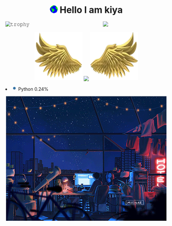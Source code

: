 <h1 align="center">
  <img src="Earth.gif" width="24px">
  Hello I am kiya
</h1>

<!--
**kiyakeynia8/kiyakeynia8** is a ✨ _special_ ✨ repository because its `README.md` (this file) appears on your GitHub profile.

Here are some ideas to get you started:

- 🔭 I’m currently working on ...
- 🌱 I’m currently learning ...
- 👯 I’m looking to collaborate on ...
- 🤔 I’m looking for help with ...
- 💬 Ask me about ...
- 📫 How to reach me: ...
- 😄 Pronouns: ...
- ⚡ Fun fact: ...
-->

<img align='right' src='https://user-images.githubusercontent.com/5713670/87202985-820dcb80-c2b6-11ea-9f56-7ec461c497c3.gif' width='200'>

![𝚝𝚛𝚘𝚙𝚑𝚢](https://github-profile-trophy.vercel.app/?username=kiyakeynia8&column=9&margin-w=15&margin-h=15&no-bg=true&no-frame=true&theme=juicyfresh)

<p align="center">
  <img height="150" width="150" src="WEBP/left.webp">
  <img align="center" src="https://github-readme-streak-stats.herokuapp.com/?user=kiyakeynia8&theme=dark&hide_border=true"/>
  <img height="150" width="150" src="WEBP/right.webp">
</p>

<li style="animation-delay: 1500ms;">
<svg xmlns="http://www.w3.org/2000/svg" class="octicon" style="fill:#3572A5;"
viewBox="0 0 16 16" version="1.1" width="16" height="16"><path
fill-rule="evenodd" d="M8 4a4 4 0 100 8 4 4 0 000-8z"></path></svg>
<span class="lang">Python</span>
<span class="percent">0.24%</span>
</li>

<p align="center"> 
  <img src="nightlife.gif" alt="Lofi Nightlight scene" /> 
</p>
